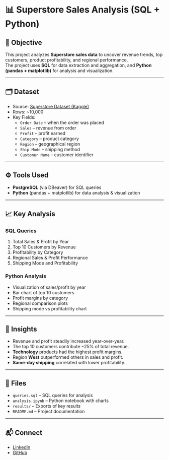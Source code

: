 # 📊 Superstore Sales Analysis (SQL + Python)

## 📌 Objective
This project analyzes **Superstore sales data** to uncover revenue trends, top customers, product profitability, and regional performance.  
The project uses **SQL** for data extraction and aggregation, and **Python (pandas + matplotlib)** for analysis and visualization.

---

## 🗂️ Dataset
- Source: [Superstore Dataset (Kaggle)](https://www.kaggle.com/datasets/vivek468/superstore-dataset-final)
- Rows: ~10,000  
- Key Fields:  
  - `Order Date` – when the order was placed  
  - `Sales` – revenue from order  
  - `Profit` – profit earned  
  - `Category` – product category  
  - `Region` – geographical region  
  - `Ship Mode` – shipping method  
  - `Customer Name` – customer identifier  

---

## ⚙️ Tools Used
- **PostgreSQL** (via DBeaver) for SQL queries  
- **Python** (pandas + matplotlib) for data analysis & visualization  

---

## 📈 Key Analysis

### SQL Queries
1. Total Sales & Profit by Year  
2. Top 10 Customers by Revenue  
3. Profitability by Category  
4. Regional Sales & Profit Performance  
5. Shipping Mode and Profitability  

### Python Analysis
- Visualization of sales/profit by year  
- Bar chart of top 10 customers  
- Profit margins by category  
- Regional comparison plots  
- Shipping mode vs profitability chart  

---

## 📝 Insights
- Revenue and profit steadily increased year-over-year.  
- The top 10 customers contribute ~25% of total revenue.  
- **Technology** products had the highest profit margins.  
- Region **West** outperformed others in sales and profit.  
- **Same-day shipping** correlated with lower profitability.  

---

## 📂 Files
- `queries.sql` – SQL queries for analysis  
- `analysis.ipynb` – Python notebook with charts  
- `results/` – Exports of key results  
- `README.md` – Project documentation  

---

## 📬 Connect
- [LinkedIn](https://linkedin.com/in/YOUR-LINKEDIN)  
- [GitHub](https://github.com/YOUR-GITHUB)
